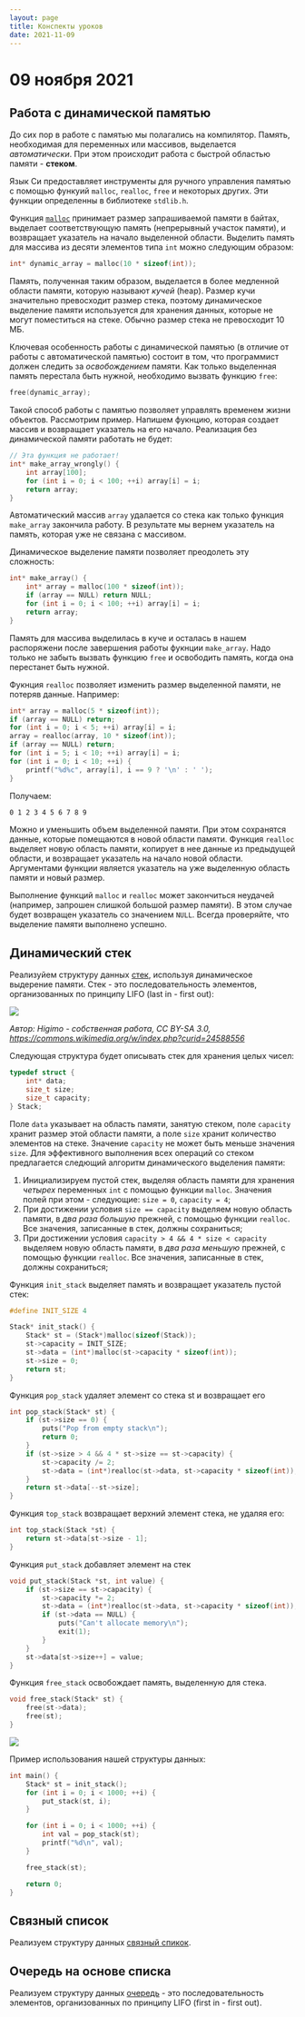 ```yaml
---
layout: page
title: Конспекты уроков
date: 2021-11-09
---
```


# 09 ноября 2021

## Работа с динамической памятью

До сих пор в работе с памятью мы полагались на компилятор. Память, необходимая для переменных или массивов, выделается *автоматически*. При этом происходит работа с быстрой областью памяти - **стеком**.

Язык Си предоставляет инструменты для ручного управления памятью с помощью функуий `malloc`, `realloc`, `free` и некоторых других. Эти функции определенны в библиотеке `stdlib.h`.

Функция [`malloc`](https://en.cppreference.com/w/c/memory/malloc) принимает размер запрашиваемой памяти в байтах, выделает соответствующую память (непрерывный участок памяти), и возвращает указатель на начало выделенной области. Выделить память для массива из десяти элементов типа `int` можно следующим образом:

```c
int* dynamic_array = malloc(10 * sizeof(int));
```

Память, полученная таким образом, выделается в более медленной области памяти, которую называют *кучей* (heap). Размер кучи значительно превосходит размер стека, поэтому динамическое выделение памяти используется для хранения данных, которые не могут поместиться на стеке. Обычно размер стека не превосходит 10 МБ.

Ключевая особенность работы с динамической памятью (в отличие от работы с автоматической памятью) состоит в том, что программист должен следить за *освобождением* памяти. Как только выделенная память перестала быть нужной, необходимо вызвать функцию `free`:

```c
free(dynamic_array);
```

Такой способ работы с памятью позволяет управлять временем жизни объектов. Рассмотрим пример. Напишем фукнцию, которая создает массив и возвращает указатель на его начало. Реализация без динамической памяти работать не будет:

```c
// Эта функция не работает!
int* make_array_wrongly() {
    int array[100];
    for (int i = 0; i < 100; ++i) array[i] = i;
    return array;
}
```

Автоматический массив `array` удалается со стека как только функция `make_array` закончила работу. В результате мы вернем указатель на память, которая уже не связана с массивом.

Динамическое выделение памяти позволяет преодолеть эту сложность:

```c
int* make_array() {
    int* array = malloc(100 * sizeof(int));
    if (array == NULL) return NULL;
    for (int i = 0; i < 100; ++i) array[i] = i;
    return array;
}
```

Память для массива выделилась в куче и осталась в нашем распоряжени после завершения работы фукнции `make_array`. Надо только не забыть вызвать функцию `free` и освободить память, когда она перестанет быть нужной.

Фукнция `realloc` позволяет изменить размер выделенной памяти, не потеряв данные. Например:

```c
int* array = malloc(5 * sizeof(int));
if (array == NULL) return;
for (int i = 0; i < 5; ++i) array[i] = i;
array = realloc(array, 10 * sizeof(int));
if (array == NULL) return;
for (int i = 5; i < 10; ++i) array[i] = i;
for (int i = 0; i < 10; ++i) {
    printf("%d%c", array[i], i == 9 ? '\n' : ' ');
}
```

Получаем:

```bash
0 1 2 3 4 5 6 7 8 9
```

Можно и уменьшить объем выделенной памяти. При этом сохранятся данные, которые помещаются в новой области памяти. Функция `realloc` выделяет новую область памяти, копирует в нее данные из предыдущей области, и возвращает указатель на начало новой области. Аргументами функции является указатель на уже выделенную область памяти и новый размер.

Выполнение функций `malloc` и `realloc` может закончиться неудачей (например, запрошен слишкой большой размер памяти). В этом случае будет возвращен указатель со значением `NULL`. Всегда проверяйте, что выделение памяти выполнено успешно.

## Динамический стек

Реализуйем структуру данных [стек](https://ru.wikipedia.org/wiki/%D0%A1%D1%82%D0%B5%D0%BA), используя динамическое выдерение памяти. Стек - это последовательность элементов, организованных по принципу LIFO (last in - first out):

![](Stack_preview.png)

*Автор: Higimo - собственная работа, CC BY-SA 3.0, https://commons.wikimedia.org/w/index.php?curid=24588556*

Следующая структура будет описывать стек для хранения целых чисел:

```c
typedef struct {
    int* data;
    size_t size;
    size_t capacity;
} Stack;
```

Поле `data` указывает на область памяти, занятую стеком, поле `capacity` хранит размер этой области памяти, а поле `size` хранит количество элементов на стеке. Значение `capacity` не может быть меньше значения `size`. Для эффективного выполнения всех операций со стеком предлагается следющий алгоритм динамического выделения памяти:

1. Инициализируем пустой стек, выделяя область памяти для хранения *четырех* переменных `int` с помощью функции `malloc`. Значения полей при этом - следующие: `size = 0`, `capacity = 4`;
2. При достижении условия `size == capacity` выделяем новую область памяти, в *два раза большую* прежней, с помощью функции `realloc`. Все значения, записанные в стек, должны сохраниться;
3. При достижении условия `capacity > 4 && 4 * size < capacity` выделяем новую область памяти, в *два раза меньшую* прежней, с помощью функции `realloc`. Все значения, записанные в стек, должны сохраниться;

Функция `init_stack` выделяет память и возвращает указатель пустой стек:

```c
#define INIT_SIZE 4

Stack* init_stack() {
    Stack* st = (Stack*)malloc(sizeof(Stack));
    st->capacity = INIT_SIZE;
    st->data = (int*)malloc(st->capacity * sizeof(int));
    st->size = 0;
    return st;
}
```

Функция `pop_stack` удаляет элемент со стека st и возвращает его

```c 
int pop_stack(Stack* st) {
    if (st->size == 0) {
        puts("Pop from empty stack\n");
        return 0;
    }
    if (st->size > 4 && 4 * st->size == st->capacity) {
        st->capacity /= 2;
        st->data = (int*)realloc(st->data, st->capacity * sizeof(int));
    }
    return st->data[--st->size];
}
```

Функция `top_stack` возвращает верхний элемент стека, не удаляя его:

```c
int top_stack(Stack *st) {
    return st->data[st->size - 1];
}
```

Функция `put_stack` добавляет элемент на стек

```c
void put_stack(Stack *st, int value) {
    if (st->size == st->capacity) {
        st->capacity *= 2;
        st->data = (int*)realloc(st->data, st->capacity * sizeof(int));
        if (st->data == NULL) {
            puts("Can't allocate memory\n");
            exit(1);
        }
    }
    st->data[st->size++] = value;
}
```

Функция `free_stack` освобождает память, выделенную для стека.

```c
void free_stack(Stack* st) {
    free(st->data);
    free(st);
}
```

![](Lifo_stack.png)

Пример использования нашей структуры данных:

```c
int main() {
    Stack* st = init_stack();
    for (int i = 0; i < 1000; ++i) {
        put_stack(st, i);
    }

    for (int i = 0; i < 1000; ++i) {
        int val = pop_stack(st);
        printf("%d\n", val);
    }

    free_stack(st);

    return 0;
}
```

## Связный список

Реализуем структуру данных [связный спикок](https://ru.wikipedia.org/wiki/%D0%A1%D0%B2%D1%8F%D0%B7%D0%BD%D1%8B%D0%B9_%D1%81%D0%BF%D0%B8%D1%81%D0%BE%D0%BA). 

## Очередь на основе списка

Реализуем структуру данных [очередь](https://ru.wikipedia.org/wiki/%D0%9E%D1%87%D0%B5%D1%80%D0%B5%D0%B4%D1%8C_(%D0%BF%D1%80%D0%BE%D0%B3%D1%80%D0%B0%D0%BC%D0%BC%D0%B8%D1%80%D0%BE%D0%B2%D0%B0%D0%BD%D0%B8%D0%B5)) - это последовательность элементов, организованных по принципу LIFO (first in - first out).
